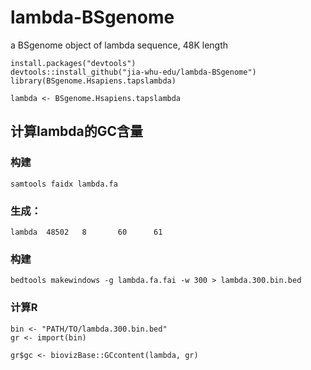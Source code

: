 # lambda-BSgenome
 a BSgenome object of lambda sequence, 48K length

```
install.packages("devtools")
devtools::install_github("jia-whu-edu/lambda-BSgenome")
library(BSgenome.Hsapiens.tapslambda)

lambda <- BSgenome.Hsapiens.tapslambda
```

## 计算lambda的GC含量
### 构建
```
samtools faidx lambda.fa
```
### 生成：
```
lambda  48502   8       60      61
```
### 构建
```
bedtools makewindows -g lambda.fa.fai -w 300 > lambda.300.bin.bed
```
### 计算R
```
bin <- "PATH/TO/lambda.300.bin.bed"
gr <- import(bin)

gr$gc <- biovizBase::GCcontent(lambda, gr)
```


